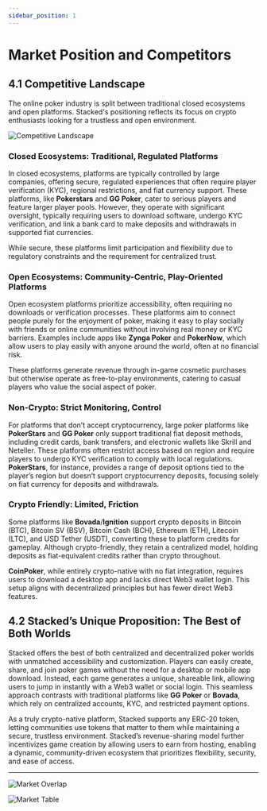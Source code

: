 ```yaml
---
sidebar_position: 1
---
```


# Market Position and Competitors

## 4.1 Competitive Landscape

The online poker industry is split between traditional closed ecosystems and open platforms. Stacked's positioning reflects its focus on crypto enthusiasts looking for a trustless and open environment.

![Competitive Landscape](/img/position.png)

### Closed Ecosystems: Traditional, Regulated Platforms

In closed ecosystems, platforms are typically controlled by large companies, offering secure, regulated experiences that often require player verification (KYC), regional restrictions, and fiat currency support. These platforms, like **Pokerstars** and **GG Poker**, cater to serious players and feature larger player pools. However, they operate with significant oversight, typically requiring users to download software, undergo KYC verification, and link a bank card to make deposits and withdrawals in supported fiat currencies.

While secure, these platforms limit participation and flexibility due to regulatory constraints and the requirement for centralized trust.

### Open Ecosystems: Community-Centric, Play-Oriented Platforms

Open ecosystem platforms prioritize accessibility, often requiring no downloads or verification processes. These platforms aim to connect people purely for the enjoyment of poker, making it easy to play socially with friends or online communities without involving real money or KYC barriers. Examples include apps like **Zynga Poker** and **PokerNow**, which allow users to play easily with anyone around the world, often at no financial risk.

These platforms generate revenue through in-game cosmetic purchases but otherwise operate as free-to-play environments, catering to casual players who value the social aspect of poker.

### Non-Crypto: Strict Monitoring, Control

For platforms that don’t accept cryptocurrency, large poker platforms like **PokerStars** and **GG Poker** only support traditional fiat deposit methods, including credit cards, bank transfers, and electronic wallets like Skrill and Neteller. These platforms often restrict access based on region and require players to undergo KYC verification to comply with local regulations. **PokerStars**, for instance, provides a range of deposit options tied to the player’s region but doesn’t support cryptocurrency deposits, focusing solely on fiat currency for deposits and withdrawals.

### Crypto Friendly: Limited, Friction

Some platforms like **Bovada**/**Ignition** support crypto deposits in Bitcoin (BTC), Bitcoin SV (BSV), Bitcoin Cash (BCH), Ethereum (ETH), Litecoin (LTC), and USD Tether (USDT), converting these to platform credits for gameplay. Although crypto-friendly, they retain a centralized model, holding deposits as fiat-equivalent credits rather than crypto throughout.

**CoinPoker**, while entirely crypto-native with no fiat integration, requires users to download a desktop app and lacks direct Web3 wallet login. This setup aligns with decentralized principles but has fewer direct Web3 features.

## 4.2 Stacked’s Unique Proposition: The Best of Both Worlds

Stacked offers the best of both centralized and decentralized poker worlds with unmatched accessibility and customization. Players can easily create, share, and join poker games without the need for a desktop or mobile app download. Instead, each game generates a unique, shareable link, allowing users to jump in instantly with a Web3 wallet or social login. This seamless approach contrasts with traditional platforms like **GG Poker** or **Bovada**, which rely on centralized accounts, KYC, and restricted payment options.

As a truly crypto-native platform, Stacked supports any ERC-20 token, letting communities use tokens that matter to them while maintaining a secure, trustless environment. Stacked’s revenue-sharing model further incentivizes game creation by allowing users to earn from hosting, enabling a dynamic, community-driven ecosystem that prioritizes flexibility, security, and ease of access.

---

![Market Overlap](/img/market.png)

![Market Table](/img/market-table.png)
